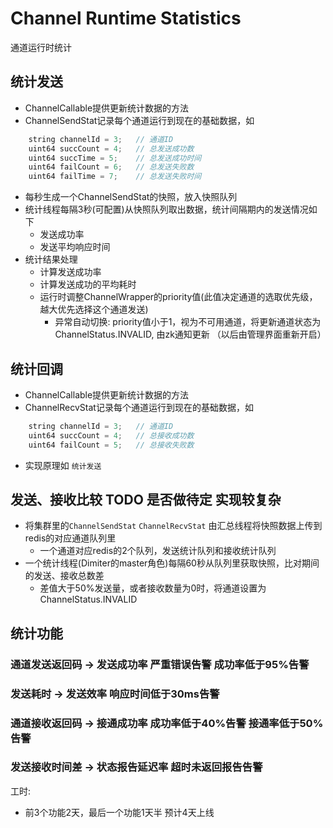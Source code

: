 Channel Runtime Statistics
================================
通道运行时统计


## 统计发送
- ChannelCallable提供更新统计数据的方法
- ChannelSendStat记录每个通道运行到现在的基础数据，如
```java
    string channelId = 3;   // 通道ID
    uint64 succCount = 4;   // 总发送成功数  
    uint64 succTime = 5;    // 总发送成功时间
    uint64 failCount = 6;   // 总发送失败数
    uint64 failTime = 7;    // 总发送失败时间
```
- 每秒生成一个ChannelSendStat的快照，放入快照队列
- 统计线程每隔3秒(可配置)从快照队列取出数据，统计间隔期内的发送情况如下
    - 发送成功率
    - 发送平均响应时间
- 统计结果处理
    - 计算发送成功率
    - 计算发送成功的平均耗时
    - 运行时调整ChannelWrapper的priority值(此值决定通道的选取优先级，越大优先选择这个通道发送)
        - 异常自动切换: priority值小于1，视为不可用通道，将更新通道状态为ChannelStatus.INVALID, 由zk通知更新 （以后由管理界面重新开启）
            
## 统计回调
- ChannelCallable提供更新统计数据的方法
- ChannelRecvStat记录每个通道运行到现在的基础数据，如 
```java
    string channelId = 3;   // 通道ID
    uint64 succCount = 4;   // 总接收成功数
    uint64 failCount = 5;   // 总接收失败数
```
- 实现原理如 `统计发送`

## 发送、接收比较 TODO 是否做待定 实现较复杂
- 将集群里的`ChannelSendStat` `ChannelRecvStat` 由汇总线程将快照数据上传到redis的对应通道队列里
    - 一个通道对应redis的2个队列，发送统计队列和接收统计队列
- 一个统计线程(Dimiter的master角色)每隔60秒从队列里获取快照，比对期间的发送、接收总数差
    - 差值大于50%发送量，或者接收数量为0时，将通道设置为ChannelStatus.INVALID



## 统计功能
### 通道发送返回码     ->  发送成功率 严重错误告警 成功率低于95%告警


### 发送耗时        ->  发送效率 响应时间低于30ms告警


### 通道接收返回码     ->  接通成功率 成功率低于40%告警 接通率低于50%告警



### 发送接收时间差     ->  状态报告延迟率 超时未返回报告告警

工时:
- 前3个功能2天，最后一个功能1天半 预计4天上线




